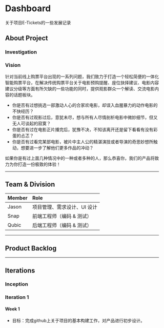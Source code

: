 # Dashboard

关于项目E-Tickets的一些发展记录

## About Project

### Investigation



### Vision

针对当前线上购票平台出现的一系列问题，我们致力于打造一个轻松简便的一体化智能购票平台，在解决传统购票平台关于电影预购提醒、座位抉择建议、电影内容建议分级等方面有所欠缺的一些功能的同时，提供观影群众一个解读、交流电影内容的话题板块。

- 你是否有过想挑选一部激动人心的合家欢电影，却误入血腥暴力的动作电影的不快经历？
- 你是否有过观影过后，意犹未尽，想与所有人尽情剖析电影中微妙细节，但又无人可谈起的寂寞？
- 你是否有过在电影正片播完后，犹豫不决，不知该离开还是留下看看有没有彩蛋的忐忑？
- 你是否有过看完某部电影，被片中主人公的精湛演技或者导演的奇思妙想所触动，想要进一步了解他们更多作品的冲动？

如果你是有过上面几种情况中的一种或者多种的人，那么恭喜你，我们的产品将致力为你打造一份极致的体验！

------



## Team & Division

| Member | Role            |
| :----- | :-------------- |
| Jason  | 项目管理、需求设计、UI 设计 |
| Snap   | 前端工程师（编码 & 测试）  |
| Qubic  | 后端工程师（编码 & 测试）  |

------



## Product Backlog





------



## Iterations

### Inception



### Iteration 1

#### Week 1

- 目标：完成github上关于项目的基本构建工作，对产品进行初步设计。